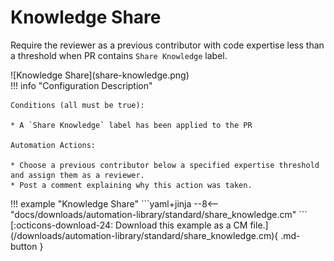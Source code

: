 # Knowledge Share
Require the reviewer as a previous contributor with code expertise less than a threshold when PR contains `Share Knowledge` label.

<div class="automationImage" markdown="1">
![Knowledge Share](share-knowledge.png)
</div>
<div class="automationDescription" markdown="1">
!!! info "Configuration Description"
    
    Conditions (all must be true):

    * A `Share Knowledge` label has been applied to the PR

    Automation Actions:

    * Choose a previous contributor below a specified expertise threshold and assign them as a reviewer.
    * Post a comment explaining why this action was taken.

</div>
<div class="automationExample" markdown="1">
!!! example "Knowledge Share"
    ```yaml+jinja
    --8<-- "docs/downloads/automation-library/standard/share_knowledge.cm"
    ```
    <div class="result" markdown>
      <span>
      [:octicons-download-24: Download this example as a CM file.](/downloads/automation-library/standard/share_knowledge.cm){ .md-button }
      </span>
    </div>
</div>